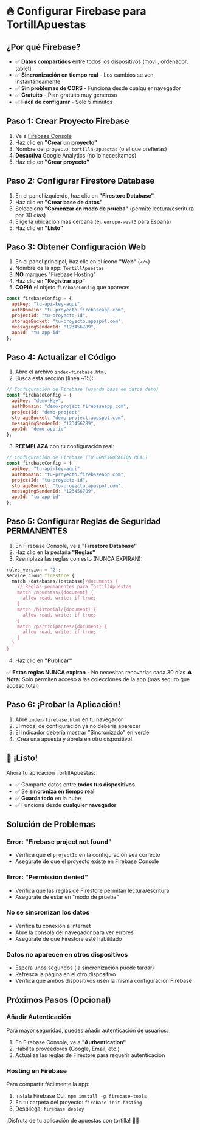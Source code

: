# 🔥 Configurar Firebase para TortillApuestas

## ¿Por qué Firebase?
- ✅ **Datos compartidos** entre todos los dispositivos (móvil, ordenador, tablet)
- ✅ **Sincronización en tiempo real** - Los cambios se ven instantáneamente
- ✅ **Sin problemas de CORS** - Funciona desde cualquier navegador
- ✅ **Gratuito** - Plan gratuito muy generoso
- ✅ **Fácil de configurar** - Solo 5 minutos

## Paso 1: Crear Proyecto Firebase

1. Ve a [Firebase Console](https://console.firebase.google.com)
2. Haz clic en **"Crear un proyecto"**
3. Nombre del proyecto: `tortilla-apuestas` (o el que prefieras)
4. **Desactiva** Google Analytics (no lo necesitamos)
5. Haz clic en **"Crear proyecto"**

## Paso 2: Configurar Firestore Database

1. En el panel izquierdo, haz clic en **"Firestore Database"**
2. Haz clic en **"Crear base de datos"**
3. Selecciona **"Comenzar en modo de prueba"** (permite lectura/escritura por 30 días)
4. Elige la ubicación más cercana (ej: `europe-west3` para España)
5. Haz clic en **"Listo"**

## Paso 3: Obtener Configuración Web

1. En el panel principal, haz clic en el ícono **"Web"** (`</>`)
2. Nombre de la app: `TortillApuestas`
3. **NO** marques "Firebase Hosting"
4. Haz clic en **"Registrar app"**
5. **COPIA** el objeto `firebaseConfig` que aparece:

```javascript
const firebaseConfig = {
  apiKey: "tu-api-key-aqui",
  authDomain: "tu-proyecto.firebaseapp.com",
  projectId: "tu-proyecto-id",
  storageBucket: "tu-proyecto.appspot.com",
  messagingSenderId: "123456789",
  appId: "tu-app-id"
};
```

## Paso 4: Actualizar el Código

1. Abre el archivo `index-firebase.html`
2. Busca esta sección (línea ~15):

```javascript
// Configuración de Firebase (usando base de datos demo)
const firebaseConfig = {
  apiKey: "demo-key",
  authDomain: "demo-project.firebaseapp.com",
  projectId: "demo-project",
  storageBucket: "demo-project.appspot.com",
  messagingSenderId: "123456789",
  appId: "demo-app-id"
};
```

3. **REEMPLAZA** con tu configuración real:

```javascript
// Configuración de Firebase (TU CONFIGURACIÓN REAL)
const firebaseConfig = {
  apiKey: "tu-api-key-aqui",
  authDomain: "tu-proyecto.firebaseapp.com",
  projectId: "tu-proyecto-id",
  storageBucket: "tu-proyecto.appspot.com",
  messagingSenderId: "123456789",
  appId: "tu-app-id"
};
```

## Paso 5: Configurar Reglas de Seguridad PERMANENTES

1. En Firebase Console, ve a **"Firestore Database"**
2. Haz clic en la pestaña **"Reglas"**
3. Reemplaza las reglas con esto (NUNCA EXPIRAN):

```javascript
rules_version = '2';
service cloud.firestore {
  match /databases/{database}/documents {
    // Reglas permanentes para TortillApuestas
    match /apuestas/{document} {
      allow read, write: if true;
    }
    match /historial/{document} {
      allow read, write: if true;
    }
    match /participantes/{document} {
      allow read, write: if true;
    }
  }
}
```

4. Haz clic en **"Publicar"**

✅ **Estas reglas NUNCA expiran** - No necesitas renovarlas cada 30 días
⚠️ **Nota:** Solo permiten acceso a las colecciones de la app (más seguro que acceso total)

## Paso 6: ¡Probar la Aplicación!

1. Abre `index-firebase.html` en tu navegador
2. El modal de configuración ya no debería aparecer
3. El indicador debería mostrar "Sincronizado" en verde
4. ¡Crea una apuesta y ábrela en otro dispositivo!

## 🎉 ¡Listo!

Ahora tu aplicación TortillApuestas:
- ✅ Comparte datos entre **todos tus dispositivos**
- ✅ Se **sincroniza en tiempo real**
- ✅ **Guarda todo** en la nube
- ✅ Funciona desde **cualquier navegador**

## Solución de Problemas

### Error: "Firebase project not found"
- Verifica que el `projectId` en la configuración sea correcto
- Asegúrate de que el proyecto existe en Firebase Console

### Error: "Permission denied"
- Verifica que las reglas de Firestore permitan lectura/escritura
- Asegúrate de estar en "modo de prueba"

### No se sincronizan los datos
- Verifica tu conexión a internet
- Abre la consola del navegador para ver errores
- Asegúrate de que Firestore esté habilitado

### Datos no aparecen en otros dispositivos
- Espera unos segundos (la sincronización puede tardar)
- Refresca la página en el otro dispositivo
- Verifica que ambos dispositivos usen la misma configuración Firebase

## Próximos Pasos (Opcional)

### Añadir Autenticación
Para mayor seguridad, puedes añadir autenticación de usuarios:
1. En Firebase Console, ve a **"Authentication"**
2. Habilita proveedores (Google, Email, etc.)
3. Actualiza las reglas de Firestore para requerir autenticación

### Hosting en Firebase
Para compartir fácilmente la app:
1. Instala Firebase CLI: `npm install -g firebase-tools`
2. En tu carpeta del proyecto: `firebase init hosting`
3. Despliega: `firebase deploy`

¡Disfruta de tu aplicación de apuestas con tortilla! 🥚🎉
